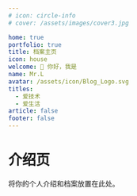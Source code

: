 ```yaml
---
# icon: circle-info
# cover: /assets/images/cover3.jpg

home: true
portfolio: true
title: 档案主页
icon: house
welcome: 👋 你好，我是
name: Mr.L
avatar: /assets/icon/Blog_Logo.svg
titles:
  - 爱技术
  - 爱生活
article: false
footer: false
---
```


# 介绍页

将你的个人介绍和档案放置在此处。
